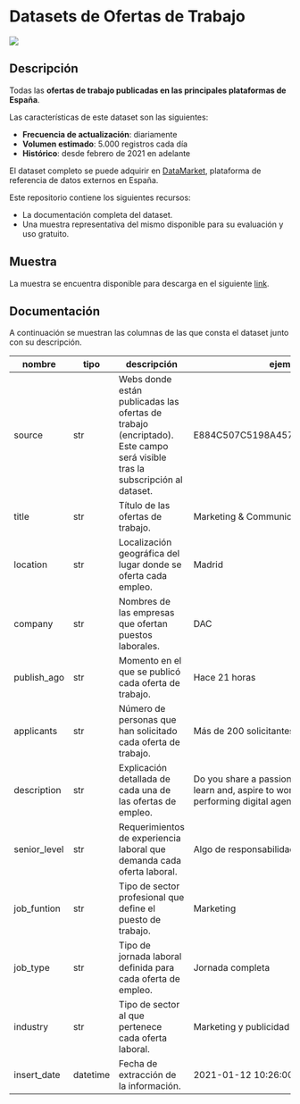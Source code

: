 # Datasets de Ofertas de Trabajo

<a href="https://datamarket.es">
  <img src="https://datamarket.es/media/banners/ofertas-de-empleo-banner.png">
</a>

## Descripción

Todas las __ofertas de trabajo publicadas en las principales plataformas de España__.

Las características de este dataset son las siguientes:

* __Frecuencia de actualización__: diariamente
* __Volumen estimado__: 5.000 registros cada día
* __Histórico__: desde febrero de 2021 en adelante

El dataset completo se puede adquirir en [DataMarket](https://datamarket.es/#ofertas-de-trabajo-dataset), plataforma de referencia de datos externos en España. 

Este repositorio contiene los siguientes recursos:

* La documentación completa del dataset.
* Una muestra representativa del mismo disponible para su evaluación y uso gratuito.

## Muestra

La muestra se encuentra disponible para descarga en el siguiente [link](https://github.com/Data-Market/ofertas-de-trabajo/blob/main/ofertas-de-trabajo-sample.csv).

## Documentación
A continuación se muestran las columnas de las que consta el dataset junto con su descripción.

| nombre | tipo | descripción | ejemplo |
|--------|------|-------------|---------|
| source | str | Webs donde están publicadas las ofertas de trabajo (encriptado). Este campo será visible tras la subscripción al dataset. | E884C507C5198A4578A84498F7A323E2 |
| title | str | Título de las ofertas de trabajo. | Marketing & Communications Assistant |
| location | str | Localización geográfica del lugar donde se oferta cada empleo. | Madrid |
| company | str | Nombres de las empresas que ofertan puestos laborales. | DAC |
| publish_ago | str | Momento en el que se publicó cada oferta de trabajo. | Hace 21 horas |
| applicants | str | Número de personas que han solicitado cada oferta de trabajo. | Más de 200 solicitantes |
| description | str | Explicación detallada de cada una de las ofertas de empleo. | Do you share a passion for digital, love to learn and, aspire to work for a growing, top performing digital agency? Founded in |
| senior_level | str | Requerimientos de experiencia laboral que demanda cada oferta laboral. | Algo de responsabilidad |
| job_funtion | str | Tipo de sector profesional que define el puesto de trabajo. | Marketing |
| job_type | str | Tipo de jornada laboral definida para cada oferta de empleo. | Jornada completa |
| industry | str | Tipo de sector al que pertenece cada oferta laboral. | Marketing y publicidad |
| insert_date | datetime | Fecha de extracción de la información. | 2021-01-12 10:26:00 |
